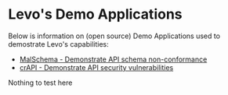 # Levo's Demo Applications

Below is information on (open source) Demo Applications used to demostrate Levo's capabilities:

- [MalSchema - Demonstrate API schema non-conformance][MalSchema]
- [crAPI - Demonstrate API security vulnerabilities][crAPI]


[MalSchema]: MalSchema/README.rst
[crAPI]: crAPI/README.md

Nothing to test here
